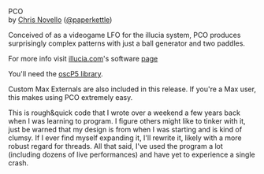 PCO   
by [Chris Novello](http://chrisnovello.com) ([@paperkettle](http://www.twitter.com/paperkettle))   

Conceived of as a videogame LFO for the illucia system, PCO produces surprisingly complex patterns with just a ball generator and two paddles.  

For more info visit [illucia.com](http://illucia.com)'s software [page](http://illucia.com/software/)

You'll need the [oscP5 library](http://www.sojamo.de/libraries/oscP5/).

Custom Max Externals are also included in this release. If you're a Max user, this makes using PCO extremely easy.

This is rough&quick code that I wrote over a weekend a few years back when I was learning to program. I figure others might like to tinker with it, just be warned that my design is from when I was starting and is kind of clumsy. If I ever find myself expanding it, I'll rewrite it, likely with a more robust regard for threads. All that said, I've used the program a lot (including dozens of live performances) and have yet to experience a single crash.